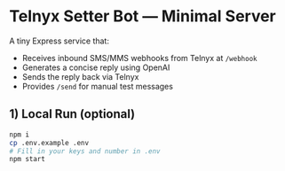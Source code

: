 # Telnyx Setter Bot — Minimal Server


A tiny Express service that:
- Receives inbound SMS/MMS webhooks from Telnyx at `/webhook`
- Generates a concise reply using OpenAI
- Sends the reply back via Telnyx
- Provides `/send` for manual test messages


## 1) Local Run (optional)
```bash
npm i
cp .env.example .env
# Fill in your keys and number in .env
npm start
